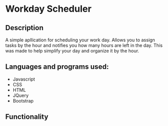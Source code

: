 # Workday Scheduler

## Description
A simple apllication for scheduling your work day. Allows you to assign tasks by the hour and notifies you how many hours are left in the day. This was made to help simplify your day and organize it by the hour.

## Languages and programs used:
* Javascript
* CSS
* HTML
* JQuery
* Bootstrap

## Functionality
